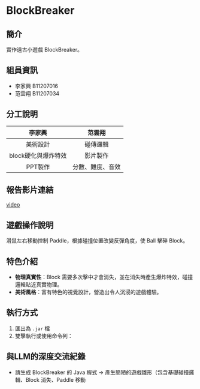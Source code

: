 # BlockBreaker

## 簡介
實作遠古小遊戲 BlockBreaker。

## 組員資訊
- 李家興 B11207016  
- 范雲翔 B11207034

## 分工說明
| 李家興           | 范雲翔       |
|:----------------:|:------------:|
| 美術設計         | 碰傳邏輯     |
| block硬化與爆炸特效 | 影片製作     |
| PPT製作          | 分數、難度、音效            |


## 報告影片連結
[video](請把影片的URL貼在這裡謝謝) 

## 遊戲操作說明
滑鼠左右移動控制 Paddle，根據碰撞位置改變反彈角度，使 Ball 擊碎 Block。

## 特色介紹
- **物理真實性**：Block 需要多次擊中才會消失，並在消失時產生爆炸特效，碰撞邏輯貼近真實物理。
- **美術風格**：富有特色的視覺設計，營造出令人沉浸的遊戲體驗。

## 執行方式

1. 匯出為 `.jar` 檔
2. 雙擊執行或使用命令列：

## 與LLM的深度交流紀錄
- 請生成 BlockBreaker 的 Java 程式 → 產生簡陋的遊戲雛形（包含基礎碰撞邏輯、Block 消失、Paddle 移動
